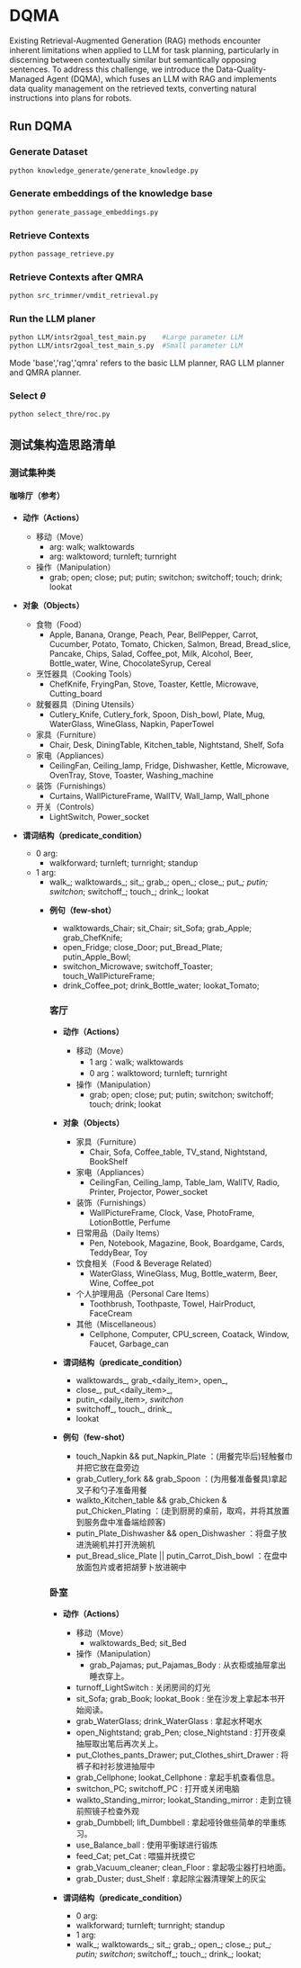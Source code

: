 # DQMA

Existing Retrieval-Augmented Generation (RAG) methods encounter inherent limitations when applied to LLM for task planning, particularly in discerning between contextually similar but semantically opposing sentences. 
To address this challenge, we introduce the Data-Quality-Managed Agent (DQMA), which fuses an LLM with RAG and implements data quality management on the retrieved texts, converting natural instructions into plans for robots.

## Run DQMA 

### Generate Dataset
```Bash
python knowledge_generate/generate_knowledge.py
```

### Generate embeddings of the knowledge base
```Bash
python generate_passage_embeddings.py
```

### Retrieve Contexts
```Bash
python passage_retrieve.py
```

### Retrieve Contexts after QMRA
```Bash
python src_trimmer/vmdit_retrieval.py
```

### Run the LLM planer
```Bash
python LLM/intsr2goal_test_main.py    #Large parameter LLM
python LLM/intsr2goal_test_main_s.py  #Small parameter LLM
```
Mode 'base','rag','qmra' refers to the basic LLM planner, RAG LLM planner and QMRA planner.

### Select $\theta$
```Bash
python select_thre/roc.py 
```


## 测试集构造思路清单

### 测试集种类

#### 咖啡厅（参考）
- **动作（Actions）**
  - 移动（Move）
    - arg: walk; walktowards
    - arg: walktoword; turnleft; turnright
  - 操作（Manipulation）
    - grab; open; close; put; putin; switchon; switchoff; touch; drink; lookat

- **对象（Objects）**
  - 食物（Food）
    - Apple, Banana, Orange, Peach, Pear, BellPepper, Carrot, Cucumber, Potato, Tomato, Chicken, Salmon, Bread, Bread_slice, Pancake, Chips, Salad, Coffee_pot, Milk, Alcohol, Beer, Bottle_water, Wine, ChocolateSyrup, Cereal
  - 烹饪器具（Cooking Tools）
    - ChefKnife, FryingPan, Stove, Toaster, Kettle, Microwave, Cutting_board
  - 就餐器具（Dining Utensils）
    - Cutlery_Knife, Cutlery_fork, Spoon, Dish_bowl, Plate, Mug, WaterGlass, WineGlass, Napkin, PaperTowel
  - 家具（Furniture）
    - Chair, Desk, DiningTable, Kitchen_table, Nightstand, Shelf, Sofa
  - 家电（Appliances）
    - CeilingFan, Ceiling_lamp, Fridge, Dishwasher, Kettle, Microwave, OvenTray, Stove, Toaster, Washing_machine
  - 装饰（Furnishings）
    - Curtains, WallPictureFrame, WallTV, Wall_lamp, Wall_phone
  - 开关（Controls）
    - LightSwitch, Power_socket

- **谓词结构（predicate_condition）**
  - 0 arg:
    - walkforward; turnleft; turnright; standup
  - 1 arg:
    - walk_<object>; walktowards_<object>; sit_<furniture>; grab_<item>; open_<item>; close_<item>; put_<item>_<furniture>; putin_<item>_<appliance>; switchon_<appliance>; switchoff_<appliance>; touch_<item>; drink_<beverage>; lookat<item>

- **例句（few-shot）**
  - walktowards_Chair; sit_Chair; sit_Sofa; grab_Apple; grab_ChefKnife;
  - open_Fridge; close_Door; put_Bread_Plate; putin_Apple_Bowl;
  - switchon_Microwave; switchoff_Toaster; touch_WallPictureFrame;
  - drink_Coffee_pot; drink_Bottle_water; lookat_Tomato;

### 客厅
- **动作（Actions）**
  - 移动（Move）
    - 1 arg：walk; walktowards
    - 0 arg：walktoword; turnleft; turnright
  - 操作（Manipulation）
    - grab; open; close; put; putin; switchon; switchoff; touch; drink; lookat
- **对象（Objects）**
  - 家具（Furniture）
    - Chair, Sofa, Coffee_table, TV_stand, Nightstand, BookShelf
  - 家电（Appliances）
    - CeilingFan, Ceiling_lamp, Table_lam, WallTV, Radio, Printer, Projector, Power_socket
  - 装饰（Furnishings）
    - WallPictureFrame, Clock, Vase, PhotoFrame, LotionBottle, Perfume
  - 日常用品（Daily Items）
    - Pen, Notebook, Magazine, Book, Boardgame, Cards, TeddyBear, Toy
  - 饮食相关（Food & Beverage Related）
    - WaterGlass, WineGlass, Mug, Bottle_waterm, Beer, Wine, Coffee_pot
  - 个人护理用品（Personal Care Items）
    - Toothbrush, Toothpaste, Towel, HairProduct, FaceCream
  - 其他（Miscellaneous）
    - Cellphone, Computer, CPU_screen, Coatack, Window, Faucet, Garbage_can

- **谓词结构（predicate_condition）**
  - walktowards_<furniture>, grab_<daily_item>, open_<furniture>,
  - close_<furniture>, put_<daily_item>_<furniture>,
  - putin_<daily_item>_<appliance>, switchon_<appliance>
  - switchoff_<appliance>, touch_<furnishing>, drink_<beverage>,
  - lookat<furnishing>

- **例句（few-shot）**
  - touch_Napkin && put_Napkin_Plate ：(用餐完毕后)轻触餐巾并把它放在盘旁边
  - grab_Cutlery_fork && grab_Spoon ：(为用餐准备餐具)拿起叉子和勺子准备用餐
  - walkto_Kitchen_table && grab_Chicken & put_Chicken_Plating ：(走到厨房的桌前，取鸡，并将其放置到服务盘中准备端给顾客)
  - putin_Plate_Dishwasher && open_Dishwasher ：将盘子放进洗碗机并打开洗碗机
  - put_Bread_slice_Plate || putin_Carrot_Dish_bowl ：在盘中放面包片或者把胡萝卜放进碗中

### 卧室
- **动作（Actions）**
  - 移动（Move）
    - walktowards_Bed; sit_Bed
  - 操作（Manipulation）
    - grab_Pajamas; put_Pajamas_Body : 从衣柜或抽屉拿出睡衣穿上。
  - turnoff_LightSwitch : 关闭房间的灯光
  - sit_Sofa; grab_Book; lookat_Book : 坐在沙发上拿起本书开始阅读。
  - grab_WaterGlass; drink_WaterGlass : 拿起水杯喝水
  - open_Nightstand; grab_Pen; close_Nightstand : 打开夜桌抽屉取出笔后再次关上。
  - put_Clothes_pants_Drawer; put_Clothes_shirt_Drawer : 将裤子和衬衫放进抽屉中
  - grab_Cellphone; lookat_Cellphone : 拿起手机查看信息。
  - switchon_PC; switchoff_PC : 打开或关闭电脑
  - walkto_Standing_mirror; lookat_Standing_mirror : 走到立镜前照镜子检查外观
  - grab_Dumbbell; lift_Dumbbell : 拿起哑铃做些简单的举重练习。
  - use_Balance_ball : 使用平衡球进行锻炼
  - feed_Cat; pet_Cat : 喂猫并抚摸它
  - grab_Vacuum_cleaner; clean_Floor : 拿起吸尘器打扫地面。
  - grab_Duster; dust_Shelf : 拿起除尘器清理架上的灰尘

- **谓词结构（predicate_condition）**
  - 0 arg:
  - walkforward; turnleft; turnright; standup
  - 1 arg:
  - walk_<object>; walktowards_<object>; sit_<furniture>; grab_<item>;
  open_<item>; close_<item>; put_<item>_<furniture>;
  putin_<item>_<appliance>; switchon_<appliance>; switchoff_<appliance>;
  touch_<item>; drink_<beverage>; lookat<item>;
